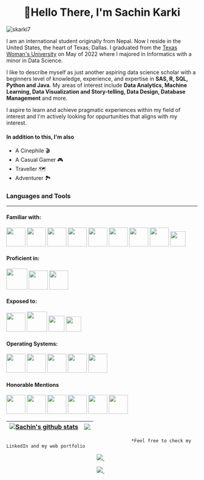 <h1 align="center">👋Hello There, I'm Sachin Karki </h1>
<p align="left"> <img src="https://komarev.com/ghpvc/?username=skarki7&label=Profile%20views&color=blue&style=flat" alt="skarki7" /> </p>
I am an international student originally from Nepal. Now I reside in the United States, the heart of Texas; Dallas. 
I graduated from the <a href="https://www.twu.edu/">Texas Woman's University</a> on May of 2022 where I majored in Informatics with a minor in Data Science. 

I like to describe myself as just another aspiring data science scholar with a beginners level of knowledge, experience, and expertise in **SAS, R, SQL, Python and Java**.
My areas of interest include **Data Analytics, Machine Learning, Data Visualization and Story-telling, Data Design, Database Management** and more. 

I aspire to learn and achieve pragmatic experiences within my field of interest and I'm actively looking for oppurtunities that aligns with my interest.
#### In addition to this, I'm also 
- A Cinephile :clapper:
- A Casual Gamer :video_game:
- Traveller :world_map: 
- Adventurer :national_park:

### Languages and Tools
------------------------------------
#### Familiar with:
<img height=50 src="https://www.vectorlogo.zone/logos/mysql/mysql-ar21.svg" /> <img height=50 src="https://cdn.jsdelivr.net/gh/devicons/devicon/icons/java/java-original.svg"/>
<img height=50 src="https://cdn.jsdelivr.net/gh/devicons/devicon/icons/perl/perl-original.svg" />
<img height=50 src="https://www.vectorlogo.zone/logos/sas/sas-ar21.svg"/>
<img height=50 src="https://cdn.jsdelivr.net/gh/devicons/devicon/icons/python/python-original.svg"/>
<img height=50 src="https://cdn.jsdelivr.net/gh/devicons/devicon/icons/html5/html5-original.svg" />
<img height=50 src="https://cdn.jsdelivr.net/gh/devicons/devicon/icons/css3/css3-original.svg" />
<img height=50 src="https://www.vectorlogo.zone/logos/r-project/r-project-icon.svg" />
<img height=40 src="https://p5js.org/assets/img/p5js.svg" />

#### Proficient in:
<img height=55 src="https://seeklogo.com/images/T/tableau-software-logo-F1CE2CA54A-seeklogo.com.png" /> <img height=50 src="https://user-images.githubusercontent.com/88551816/171126637-b8f154a5-7900-4879-974e-bbebd718885c.png" />
<img height=50 src="https://user-images.githubusercontent.com/88551816/171128854-a4a3c1c9-0ffb-4641-ad8c-502ca0127aaf.png" />

#### Exposed to:
<img height=50 src="https://cdn.jsdelivr.net/gh/devicons/devicon/icons/visualstudio/visualstudio-plain.svg" /> <img height=53 src="https://cdn.jsdelivr.net/gh/devicons/devicon/icons/jupyter/jupyter-original-wordmark.svg" />
<img height=42 src="https://upload.wikimedia.org/wikipedia/commons/d/d0/Eclipse-Luna-Logo.svg" />
<img height=40 src="https://www.rstudio.com/wp-content/uploads/2018/10/RStudio-Logo-flat.svg" />

#### Operating Systems:
<img height=50 src="https://user-images.githubusercontent.com/88551816/171131807-4479be47-42bf-490b-a6bf-8f17ab091a3e.png" /> <img height=50 src="https://upload.wikimedia.org/wikipedia/commons/thumb/2/22/MacOS_logo_%282017%29.svg/2060px-MacOS_logo_%282017%29.svg.png" />
<img height=50 src="https://cdn.jsdelivr.net/gh/devicons/devicon/icons/linux/linux-original.svg" />
<img height=50 src="https://cdn.jsdelivr.net/gh/devicons/devicon/icons/raspberrypi/raspberrypi-original.svg" />
<img height=50 src="https://cdn.jsdelivr.net/gh/devicons/devicon/icons/ubuntu/ubuntu-plain-wordmark.svg" />
                    
#### Honorable Mentions
<img height=50 src="https://user-images.githubusercontent.com/88551816/171209226-607095b5-488c-415d-b6b8-d85d771af3af.png" /> <img height=50 src="https://user-images.githubusercontent.com/88551816/171211142-6d05f839-6a81-4979-9912-05530ae09632.png"/> 
<img height=50 src="https://www.vectorlogo.zone/logos/gitlab/gitlab-icon.svg" />
<img height=50 src="https://cdn.jsdelivr.net/gh/devicons/devicon/icons/git/git-original.svg" />
<img height=50 src="https://cdn.jsdelivr.net/gh/devicons/devicon/icons/canva/canva-original.svg"/>
<img height=50 src="https://user-images.githubusercontent.com/88551816/171131485-977cef83-e1cf-4d6e-843c-056ea8d83eaa.png" />



| <a href="https://github.com/skarki7/github-readme-stats"><img align="center" src="https://github-readme-stats.vercel.app/api?username=skarki7&show_icons=true&theme=radical" alt="Sachin's github stats" /></a> | <a href="https://github.com/skarki7/github-readme-stats"><img align="center" src="https://github-readme-stats.vercel.app/api/top-langs/?username=skarki7&layout=compact" /></a> |
| ------------- | ------------- |
                                                  *Feel free to check my LinkedIn and my web portfolio
<p align='center'>
<a href="https://www.linkedin.com/in/sachin-karki7/">
<img src="https://img.shields.io/badge/linkedin-%230077B5.svg?&style=for-the-badge&logo=linkedin&logoColor=white" />
</a>&nbsp;&nbsp;

  <p align='center'> 
  <a href="https://sachin-karki.github.io">
    <img src="https://img.shields.io/static/v1?label=My&message=Web Portfolio&color=red" />
  </a>&nbsp;&nbsp;
</p>



